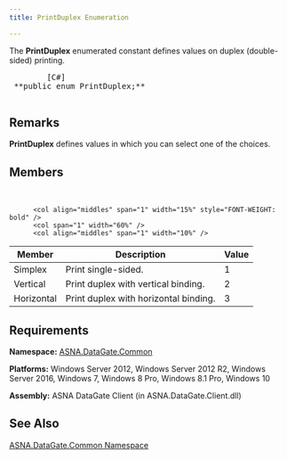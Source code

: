 ```yaml
---
title: PrintDuplex Enumeration

---
```


The **PrintDuplex** enumerated constant defines values on duplex (double-sided) printing. 
<pre class="prettyprint">
        <span class="lang">[C#]</span>
 **public enum PrintDuplex;** 
      </pre>


## Remarks

**PrintDuplex** defines values in which you can select one of the choices.
## Members

<br />


          <col align="middles" span="1" width="15%" style="FONT-WEIGHT: bold" />
          <col span="1" width="60%" />
          <col align="middles" span="1" width="10%" />

| Member | Description | Value |
| ---- | ---- | ---- |
| Simplex | Print single-sided. | 1 |
| Vertical | Print duplex with vertical binding. | 2 |
| Horizontal | Print duplex with horizontal binding. | 3 |



## Requirements

**Namespace:** [ASNA.DataGate.Common](datagate-common-namespace.html) 

**Platforms:** Windows Server 2012, Windows Server 2012 R2, Windows Server 2016, Windows 7, Windows 8 Pro, Windows 8.1 Pro, Windows 10

**Assembly:** ASNA DataGate Client (in ASNA.DataGate.Client.dll)
## See Also


[ASNA.DataGate.Common Namespace](datagate-common-namespace.html)

